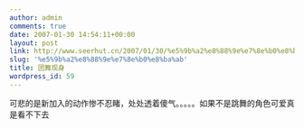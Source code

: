 ```yaml
---
author: admin
comments: true
date: 2007-01-30 14:54:11+00:00
layout: post
link: http://www.seerhut.cn/2007/01/30/%e5%9b%a2%e8%88%9e%e7%8e%b0%e8%ba%ab/
slug: '%e5%9b%a2%e8%88%9e%e7%8e%b0%e8%ba%ab'
title: 团舞现身
wordpress_id: 59
---
```


可悲的是新加入的动作惨不忍睹，处处透着傻气。。。。。如果不是跳舞的角色可爱真是看不下去
